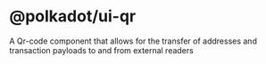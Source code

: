 # @polkadot/ui-qr

A Qr-code component that allows for the transfer of addresses and transaction payloads to and from external readers
